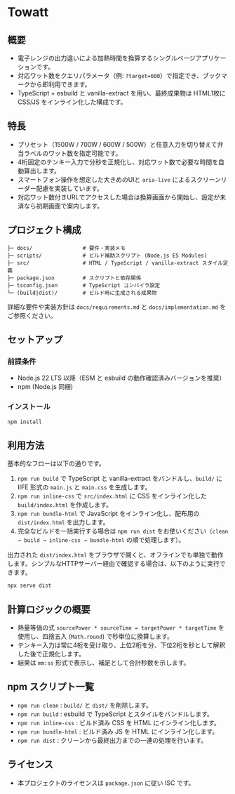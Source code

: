 # Towatt

## 概要
- 電子レンジの出力違いによる加熱時間を換算するシングルページアプリケーションです。
- 対応ワット数をクエリパラメータ（例: `?target=600`）で指定でき、ブックマークから即利用できます。
- TypeScript + esbuild と vanilla-extract を用い、最終成果物は HTML1枚に CSS/JS をインライン化した構成です。

## 特長
- プリセット（1500W / 700W / 600W / 500W）と任意入力を切り替えて弁当ラベルのワット数を指定可能です。
- 4桁固定のテンキー入力で分秒を正規化し、対応ワット数で必要な時間を自動算出します。
- スマートフォン操作を想定した大きめのUIと `aria-live` によるスクリーンリーダー配慮を実装しています。
- 対応ワット数付きURLでアクセスした場合は換算画面から開始し、設定が未済なら初期画面で案内します。

## プロジェクト構成
```
├─ docs/                # 要件・実装メモ
├─ scripts/             # ビルド補助スクリプト (Node.js ES Modules)
├─ src/                 # HTML / TypeScript / vanilla-extract スタイル定義
├─ package.json         # スクリプトと依存関係
├─ tsconfig.json        # TypeScript コンパイラ設定
└─ (build|dist)/        # ビルド時に生成される成果物
```

詳細な要件や実装方針は `docs/requirements.md` と `docs/implementation.md` をご参照ください。

## セットアップ
### 前提条件
- Node.js 22 LTS 以降（ESM と esbuild の動作確認済みバージョンを推奨）
- npm (Node.js 同梱)

### インストール
```bash
npm install
```

## 利用方法
基本的なフローは以下の通りです。
1. `npm run build` で TypeScript と vanilla-extract をバンドルし、`build/` に IIFE 形式の `main.js` と `main.css` を生成します。
2. `npm run inline-css` で `src/index.html` に CSS をインライン化した `build/index.html` を作成します。
3. `npm run bundle-html` で JavaScript をインライン化し、配布用の `dist/index.html` を出力します。
4. 完全なビルドを一括実行する場合は `npm run dist` をお使いください（`clean → build → inline-css → bundle-html` の順で処理します）。

出力された `dist/index.html` をブラウザで開くと、オフラインでも単独で動作します。シンプルなHTTPサーバー経由で確認する場合は、以下のように実行できます。
```bash
npx serve dist
```

## 計算ロジックの概要
- 熱量等価の式 `sourcePower * sourceTime = targetPower * targetTime` を使用し、四捨五入 (`Math.round`) で秒単位に換算します。
- テンキー入力は常に4桁を受け取り、上位2桁を分、下位2桁を秒として解釈した後で正規化します。
- 結果は `mm:ss` 形式で表示し、補足として合計秒数を示します。

## npm スクリプト一覧
- `npm run clean` : `build/` と `dist/` を削除します。
- `npm run build` : esbuild で TypeScript とスタイルをバンドルします。
- `npm run inline-css` : ビルド済み CSS を HTML にインライン化します。
- `npm run bundle-html` : ビルド済み JS を HTML にインライン化します。
- `npm run dist` : クリーンから最終出力までの一連の処理を行います。

## ライセンス
- 本プロジェクトのライセンスは `package.json` に従い ISC です。
